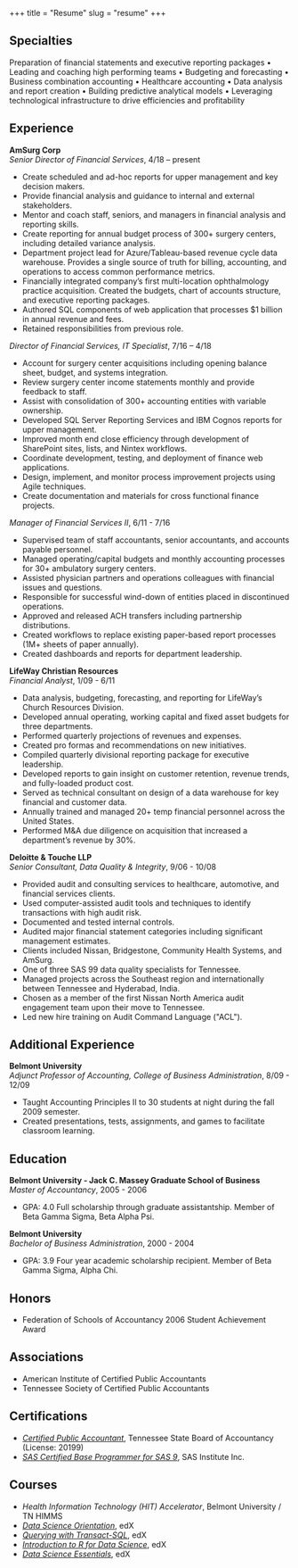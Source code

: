 +++
title = "Resume"
slug = "resume"
+++

Specialties
-----------
Preparation of financial statements and executive reporting packages • Leading and coaching high performing teams •
Budgeting and forecasting • Business combination accounting • Healthcare accounting • Data analysis and report creation •
Building predictive analytical models • Leveraging technological infrastructure to drive efficiencies and profitability

Experience
----------
**AmSurg Corp**  
*Senior Director of Financial Services*, 4/18 – present
- Create scheduled and ad-hoc reports for upper management and key decision makers.
- Provide financial analysis and guidance to internal and external stakeholders.
- Mentor and coach staff, seniors, and managers in financial analysis and reporting skills.
- Create reporting for annual budget process of 300+ surgery centers, including detailed variance analysis.
- Department project lead for Azure/Tableau-based revenue cycle data warehouse. Provides a single source of truth for billing, accounting, and operations to access common performance metrics.
- Financially integrated company’s first multi-location ophthalmology practice acquisition. Created the budgets, chart of accounts structure, and executive reporting packages.
- Authored SQL components of web application that processes $1 billion in annual revenue and fees.
- Retained responsibilities from previous role.

*Director of Financial Services, IT Specialist*, 7/16 – 4/18
- Account for surgery center acquisitions including opening balance sheet, budget, and systems integration.
- Review surgery center income statements monthly and provide feedback to staff.
- Assist with consolidation of 300+ accounting entities with variable ownership.
- Developed SQL Server Reporting Services and IBM Cognos reports for upper management.
- Improved month end close efficiency through development of SharePoint sites, lists, and Nintex workflows.
- Coordinate development, testing, and deployment of finance web applications.
- Design, implement, and monitor process improvement projects using Agile techniques.
- Create documentation and materials for cross functional finance projects.

*Manager of Financial Services II*, 6/11 - 7/16
- Supervised team of staff accountants, senior accountants, and accounts payable personnel.
- Managed operating/capital budgets and monthly accounting processes for 30+ ambulatory surgery centers.
- Assisted physician partners and operations colleagues with financial issues and questions.
- Responsible for successful wind-down of entities placed in discontinued operations.
- Approved and released ACH transfers including partnership distributions.
- Created workflows to replace existing paper-based report processes (1M+ sheets of paper annually).
- Created dashboards and reports for department leadership.

**LifeWay Christian Resources**  
*Financial Analyst*, 1/09 - 6/11
- Data analysis, budgeting, forecasting, and reporting for LifeWay’s Church Resources Division. 
- Developed annual operating, working capital and fixed asset budgets for three departments. 
- Performed quarterly projections of revenues and expenses. 
- Created pro formas and recommendations on new initiatives. 
- Compiled quarterly divisional reporting package for executive leadership.
- Developed reports to gain insight on customer retention, revenue trends, and fully-loaded product cost.
- Served as technical consultant on design of a data warehouse for key financial and customer data.
- Annually trained and managed 20+ temp financial personnel across the United States. 
- Performed M&A due diligence on acquisition that increased a department’s revenue by 30%.

**Deloitte & Touche LLP**  
*Senior Consultant, Data Quality & Integrity*, 9/06 - 10/08
- Provided audit and consulting services to healthcare, automotive, and financial services clients.
- Used computer-assisted audit tools and techniques to identify transactions with high audit risk.
- Documented and tested internal controls.
- Audited major financial statement categories including significant management estimates.  
- Clients included Nissan, Bridgestone, Community Health Systems, and AmSurg.
- One of three SAS 99 data quality specialists for Tennessee.
- Managed projects across the Southeast region and internationally between Tennessee and Hyderabad, India. 
- Chosen as a member of the first Nissan North America audit engagement team upon their move to Tennessee. 
- Led new hire training on Audit Command Language ("ACL").

Additional Experience
---------------------
**Belmont University**  
*Adjunct Professor of Accounting, College of Business Administration*, 8/09 - 12/09
- Taught Accounting Principles II to 30 students at night during the fall 2009 semester. 
- Created presentations, tests, assignments, and games to facilitate classroom learning.

Education
---------
**Belmont University - Jack C. Massey Graduate School of Business**  
*Master of Accountancy*, 2005 - 2006  
- GPA: 4.0 Full scholarship through graduate assistantship. Member of Beta Gamma Sigma, Beta Alpha Psi.

**Belmont University**  
*Bachelor of Business Administration*, 2000 - 2004  
- GPA: 3.9 Four year academic scholarship recipient. Member of Beta Gamma Sigma, Alpha Chi.

Honors
------
- Federation of Schools of Accountancy 2006 Student Achievement Award

Associations
------------
- American Institute of Certified Public Accountants
- Tennessee Society of Certified Public Accountants

Certifications
--------------
- *[Certified Public Accountant](http://verify.tn.gov)*, Tennessee State Board of Accountancy (License: 20199)
- *[SAS Certified Base Programmer for SAS 9](https://www.youracclaim.com/badges/47f05ac8-2804-46b0-b52b-30309d42fb80/)*, SAS Institute Inc.

Courses
-------
- *Health Information Technology (HIT) Accelerator*, Belmont University / TN HIMMS
- *[Data Science Orientation](https://courses.edx.org/certificates/c88a20c618f7453abf1af5eaec05f036)*, edX
- *[Querying with Transact-SQL](https://courses.edx.org/certificates/5999c8176df24914bc015eb35a0fee7a)*, edX
- *[Introduction to R for Data Science](https://courses.edx.org/certificates/28365938835840e6a08edae5f59d50de)*, edX
- *[Data Science Essentials](https://courses.edx.org/certificates/8211c72b6219427cb26cb2aaea93a601)*, edX